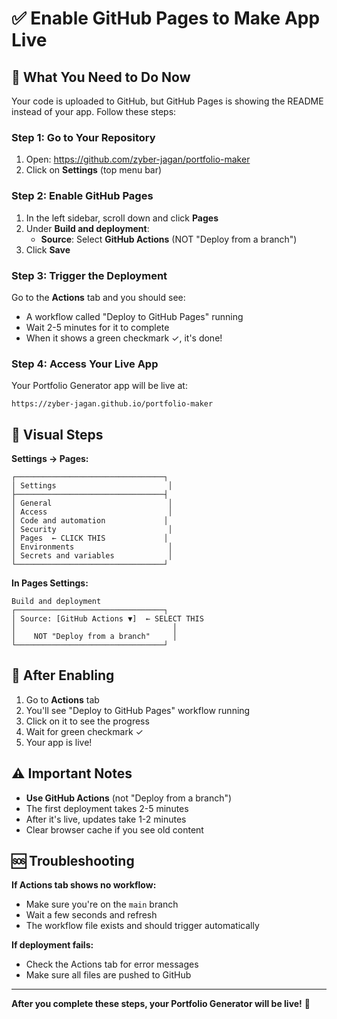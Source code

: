 # ✅ Enable GitHub Pages to Make App Live

## 🎯 What You Need to Do Now

Your code is uploaded to GitHub, but GitHub Pages is showing the README instead of your app. Follow these steps:

### Step 1: Go to Your Repository

1. Open: https://github.com/zyber-jagan/portfolio-maker
2. Click on **Settings** (top menu bar)

### Step 2: Enable GitHub Pages

1. In the left sidebar, scroll down and click **Pages**
2. Under **Build and deployment**:
   - **Source**: Select **GitHub Actions** (NOT "Deploy from a branch")
3. Click **Save**

### Step 3: Trigger the Deployment

Go to the **Actions** tab and you should see:
- A workflow called "Deploy to GitHub Pages" running
- Wait 2-5 minutes for it to complete
- When it shows a green checkmark ✓, it's done!

### Step 4: Access Your Live App

Your Portfolio Generator app will be live at:
```
https://zyber-jagan.github.io/portfolio-maker
```

## 📸 Visual Steps

**Settings → Pages:**
```
┌─────────────────────────────────┐
│ Settings                         │
├─────────────────────────────────┤
│ General                          │
│ Access                           │
│ Code and automation             │
│ Security                         │
│ Pages  ← CLICK THIS             │
│ Environments                     │
│ Secrets and variables            │
└─────────────────────────────────┘
```

**In Pages Settings:**
```
Build and deployment
┌─────────────────────────────────┐
│ Source: [GitHub Actions ▼]  ← SELECT THIS
│                                   │
│    NOT "Deploy from a branch"     │
└─────────────────────────────────┘
```

## 🔄 After Enabling

1. Go to **Actions** tab
2. You'll see "Deploy to GitHub Pages" workflow running
3. Click on it to see the progress
4. Wait for green checkmark ✓
5. Your app is live!

## ⚠️ Important Notes

- **Use GitHub Actions** (not "Deploy from a branch")
- The first deployment takes 2-5 minutes
- After it's live, updates take 1-2 minutes
- Clear browser cache if you see old content

## 🆘 Troubleshooting

**If Actions tab shows no workflow:**
- Make sure you're on the `main` branch
- Wait a few seconds and refresh
- The workflow file exists and should trigger automatically

**If deployment fails:**
- Check the Actions tab for error messages
- Make sure all files are pushed to GitHub

---

**After you complete these steps, your Portfolio Generator will be live!** 🎉

